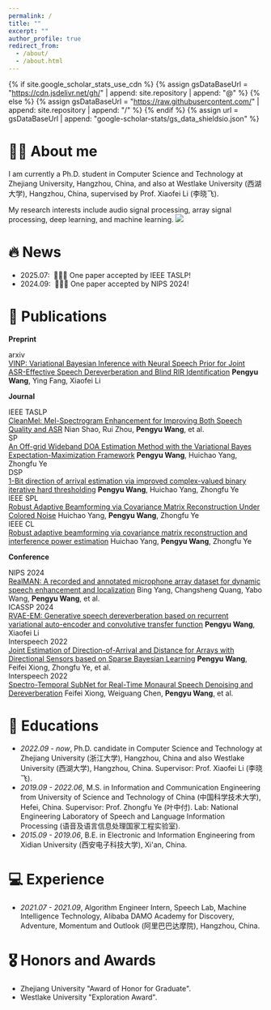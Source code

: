 ```yaml
---
permalink: /
title: ""
excerpt: ""
author_profile: true
redirect_from: 
  - /about/
  - /about.html
---
```


{% if site.google_scholar_stats_use_cdn %}
{% assign gsDataBaseUrl = "https://cdn.jsdelivr.net/gh/" | append: site.repository | append: "@" %}
{% else %}
{% assign gsDataBaseUrl = "https://raw.githubusercontent.com/" | append: site.repository | append: "/" %}
{% endif %}
{% assign url = gsDataBaseUrl | append: "google-scholar-stats/gs_data_shieldsio.json" %}

<span class='anchor' id='about-me'></span>

# 🤵🏻 About me

I am currently a Ph.D. student in Computer Science and Technology at Zhejiang University, Hangzhou, China, and also at Westlake University (西湖大学), Hangzhou, China, supervised by Prof. Xiaofei Li (李晓飞). 

My research interests include audio signal processing, array signal processing, deep learning, and machine learning. <a href='https://scholar.google.com/citations?user=j4EqUL8AAAAJ'><img src="https://img.shields.io/endpoint?url={{ url | url_encode }}&logo=Google%20Scholar&labelColor=f6f6f6&color=9cf&style=flat&label=citations"></a>


# 🔥 News
- 2025.07: &nbsp;🎉🎉🎉 One paper accepted by IEEE TASLP!
- 2024.09: &nbsp;🎉🎉🎉 One paper accepted by NIPS 2024!



  
# 📝 Publications 


**Preprint**

<div class="papers-list">
  <div class="paper-item">
    <div class="paper-content">
      <span class="badge">arxiv</span>
      <div class="text-content">
        <a class="paper-title" href="https://doi.org/10.48550/arXiv.2502.07205">VINP: Variational Bayesian Inference with Neural Speech Prior for Joint ASR-Effective Speech Dereverberation and Blind RIR Identification</a>
        <span class="paper-authors"><strong>Pengyu Wang</strong>, Ying Fang, Xiaofei Li</span>
      </div>
    </div>
  </div>
</div>

**Journal**
<div class="papers-list">
  <div class="paper-item">
    <div class="paper-content">
      <span class="badge">IEEE TASLP</span>
      <div class="text-content">
        <a class="paper-title" href="https://doi.org/10.1109/TASLPRO.2025.3592333">CleanMel: Mel-Spectrogram Enhancement for Improving Both Speech Quality and ASR</a>
        <span class="paper-authors">Nian Shao, Rui Zhou, <strong>Pengyu Wang</strong>, et al.</span>
      </div>
    </div>
  </div>
<div class="paper-item">
    <div class="paper-content">
      <span class="badge">SP</span>
      <div class="text-content">
        <a class="paper-title" href="https://doi.org/10.1016/j.sigpro.2021.108423">An Off-grid Wideband DOA Estimation Method with the Variational Bayes Expectation-Maximization Framework</a>
        <span class="paper-authors"><strong>Pengyu Wang</strong>, Huichao Yang, Zhongfu Ye</span>
      </div>
    </div>
  </div>
  <div class="paper-item">
    <div class="paper-content">
      <span class="badge">DSP</span>
      <div class="text-content">
        <a class="paper-title" href="https://doi.org/10.1016/j.dsp.2021.103265">1-Bit direction of arrival estimation via improved complex-valued binary iterative hard thresholding</a>
        <span class="paper-authors"><strong>Pengyu Wang</strong>, Huichao Yang, Zhongfu Ye</span>
      </div>
    </div>
  </div>
  <div class="paper-item">
    <div class="paper-content">
      <span class="badge">IEEE SPL</span>
      <div class="text-content">
        <a class="paper-title" href="https://doi.org/10.1109/LCOMM.2021.3103208">Robust Adaptive Beamforming via Covariance Matrix Reconstruction Under Colored Noise</a>
        <span class="paper-authors">Huichao Yang, <strong>Pengyu Wang</strong>, Zhongfu Ye</span>
      </div>
    </div>
  </div>

  <div class="paper-item">
    <div class="paper-content">
      <span class="badge">IEEE CL</span>
      <div class="text-content">
        <a class="paper-title" href="https://doi.org/10.1109/LSP.2021.3105930">Robust adaptive beamforming via covariance matrix reconstruction and interference power estimation</a>
        <span class="paper-authors">Huichao Yang, <strong>Pengyu Wang</strong>, Zhongfu Ye</span>
      </div>
    </div>
  </div>
</div>

**Conference**

<div class="papers-list">
  <div class="paper-item">
    <div class="paper-content">
      <span class="badge">NIPS 2024</span>
      <div class="text-content">
        <a class="paper-title" href="https://proceedings.neurips.cc/paper_files/paper/2024/file/bf8f6f5b017dc60d0c4e28a7a9a4ee7b-Paper-Datasets_and_Benchmarks_Track.pdf">RealMAN: A recorded and annotated microphone array dataset for dynamic speech enhancement and localization</a>
        <span class="paper-authors">Bing Yang, Changsheng Quang, Yabo Wang, <strong>Pengyu Wang</strong>, et al.</span>
      </div>
    </div>
  </div>

  <div class="paper-item">
    <div class="paper-content">
      <span class="badge">ICASSP 2024</span>
      <div class="text-content">
        <a class="paper-title" href="https://doi.org/10.1109/ICASSP48485.2024.10447010">RVAE-EM: Generative speech dereverberation based on recurrent variational auto-encoder and convolutive transfer function</a>
        <span class="paper-authors"><strong>Pengyu Wang</strong>, Xiaofei Li</span>
      </div>
    </div>
  </div>

  <div class="paper-item">
    <div class="paper-content">
      <span class="badge">Interspeech 2022</span>
      <div class="text-content">
        <a class="paper-title" href="https://www.isca-archive.org/interspeech_2022/xiong22b_interspeech.pdf">Joint Estimation of Direction-of-Arrival and Distance for Arrays with Directional Sensors based on Sparse Bayesian Learning</a>
        <span class="paper-authors"><strong>Pengyu Wang</strong>, Feifei Xiong, Zhongfu Ye, et al.</span>
      </div>
    </div>
  </div>

  <div class="paper-item">
    <div class="paper-content">
      <span class="badge">Interspeech 2022</span>
      <div class="text-content">
        <a class="paper-title" href="https://www.researchgate.net/profile/Feifei-Xiong/publication/361305762_Spectro-Temporal_SubNet_for_Real-Time_Monaural_Speech_Denoising_and_Dereverberation/links/63f43adcb1704f343f6dc8f6/Spectro-Temporal-SubNet-for-Real-Time-Monaural-Speech-Denoising-and-Dereverberation.pdf">Spectro-Temporal SubNet for Real-Time Monaural Speech Denoising and Dereverberation</a>
        <span class="paper-authors">Feifei Xiong, Weiguang Chen, <strong>Pengyu Wang</strong>, et al.</span>
      </div>
    </div>
  </div>
  
</div>

<!--
**Patent**

- Zhongfu Ye, **Pengyu Wang**, Huichao Yang, Method and system for detecting the working state of a ball mill using non-contact speed measurement.
- Zhongfu Ye, Huichao Yang, **Pengyu Wang**, A robust adaptive beamforming method based on the characteristics of non-Gaussian and non-circular signals.
- Zhongfu Ye, Huichao Yang, **Pengyu Wang**, Method and system for fault detection of large reactors based on near-field wideband beamforming.
- Zhongfu Ye, Huichao Yang, **Pengyu Wang**, Method and system for fault detection of large reactors based on optimal wideband beamforming.
- Zhongfu Ye, Huichao Yang, **Pengyu Wang**, Method for detecting the working state of a ball mill based on sound energy.
- Zhongfu Ye, Huichao Yang, **Pengyu Wang**, A fast bit-power allocation method for NC-OFDM satellite communication.
-->

# 📖 Educations
- *2022.09 - now*, Ph.D. candidate in Computer Science and Technology at Zhejiang University (浙江大学), Hangzhou, China and also Westlake University (西湖大学), Hangzhou, China. Supervisor: Prof. Xiaofei Li (李晓飞).
- *2019.09 - 2022.06*, M.S. in Information and Communication Engineering from University of Science and Technology of China (中国科学技术大学), Hefei, China. Supervisor: Prof. Zhongfu Ye (叶中付). Lab: National Engineering Laboratory of Speech and Language Information Processing (语音及语言信息处理国家工程实验室).
- *2015.09 - 2019.06*, B.E. in Electronic and Information Engineering from Xidian University (西安电子科技大学), Xi'an, China. 

# 💻 Experience
- *2021.07 - 2021.09*, Algorithm Engineer Intern, Speech Lab, Machine Intelligence Technology, Alibaba DAMO Academy for Discovery, Adventure, Momentum and Outlook (阿里巴巴达摩院), Hangzhou, China.

# 🎖 Honors and Awards
- Zhejiang University "Award of Honor for Graduate".
- Westlake University "Exploration Award".

